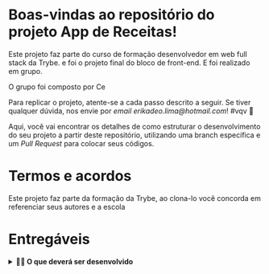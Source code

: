 # Boas-vindas ao repositório do projeto App de Receitas!

Este projeto faz parte do curso de formação desenvolvedor em web full stack da Trybe. e foi o projeto final do bloco de front-end. E foi realizado em grupo.

O grupo foi composto por Ce

Para replicar o projeto, atente-se a cada passo descrito a seguir. Se tiver qualquer dúvida, nos envie por _email_ _erikadeo.lima@hotmail.com_! #vqv 🚀

Aqui, você vai encontrar os detalhes de como estruturar o desenvolvimento do seu projeto a partir deste repositório, utilizando uma branch específica e um _Pull Request_ para colocar seus códigos.

# Termos e acordos

Este projeto faz parte da formação da Trybe, ao clona-lo você concorda em referenciar seus autores e a escola

# Entregáveis

<details>
  <summary><strong>👨‍💻 O que deverá ser desenvolvido</strong></summary><br />

  Foi desenvolvido um app de receitas, utilizando o que há de mais moderno dentro do ecossistema React: Hooks e Context API!

  Nele foi possível: ver, buscar, filtrar, favoritar e acompanhar o progresso de preparação de receitas e drinks!

  ⚠️ A base de dados serão 2 APIs distintas, uma para comidas e outra para bebidas.

  O layout tem como foco dispositivos móveis, dessa forma todos os protótipos foram desenvolvidos em telas menores.

<details>
  <summary><strong>:memo: Habilidades</strong></summary><br />

  Nesse projeto, fomos capazes de:

  - Utilizar _Redux_ para gerenciar estado
  - Utilizar a biblioteca _React-Redux_
  - Utilizar a Context API do _React_ para gerenciar estado
  - Utilizar o _React Hook useState_
  - Utilizar o _React Hook useContext_
  - Utilizar o _React Hook useEffect_
  - Criar Hooks customizados
</details>

# Orientações

<details>
  
  1. Clone o repositório

  - Use o comando: `git clone `.
  - Entre na pasta do repositório que você acabou de clonar:
    - `cd recipes-app`
  - Vá para a branch do seu grupo:
    - `git checkout -b XXXXXXX && git pull`, onde `XX` é o nome da sua branch.

  2. Instale as dependências e inicialize o projeto

  - Instale as dependências:
    - `npm install`
  - Inicialize o projeto:
    - `npm start` (uma nova página deve abrir no seu navegador com um texto simples)

</details>

<details>
  <summary><strong>🎛 Linter e Stylelint</strong></summary><br />

  Usaremos o [ESLint](https://eslint.org/) para fazer a análise estática do seu código.

  Para garantir a qualidade do seu código de forma a tê-lo mais legível, de mais fácil manutenção e seguindo as boas práticas de desenvolvimento, nós utilizamos neste projeto o linter `ESLint`. Para rodar o linter localmente no seu projeto, execute o comando abaixo:

  ```bash
  npm run lint
  npm run lint:styles
  ```

 <summary><strong>:convenience_store: Desenvolvimento </strong></summary><br />
